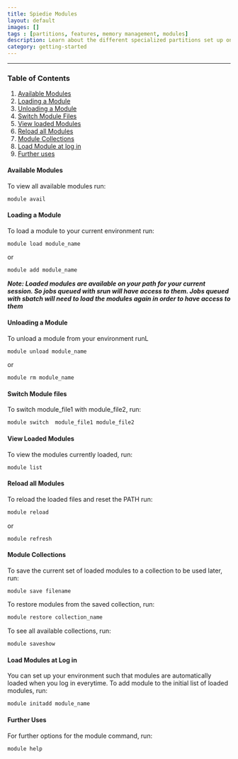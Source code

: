 ```yaml
---
title: Spiedie Modules
layout: default 
images: [] 
tags : [partitions, features, memory management, modules]
description: Learn about the different specialized partitions set up on Spiedie and best practices to improve Spiedie usage.  
category: getting-started
--- 
```


***

### Table of Contents

1. [Available Modules](#avail)
2. [Loading a Module](#load)
3. [Unloading a Module](#unload)
4. [Switch Module Files](#switch)
5. [View loaded Modules](#view)
6. [Reload all Modules](#reload)
7. [Module Collections](#collections)
8. [Load Module at log in](#login)
9. [Further uses](#help)

#### <a name="avail"></a> Available Modules 
To view all available modules run: 

``` bash 
module avail 
```

#### <a name="load"></a> Loading a Module

To load a module to your current environment run: 

``` bash 
module load module_name
```

or 

``` bash 
module add module_name
```

***Note: Loaded modules are available on your path for your current session. So jobs queued with srun will have access to them. Jobs queued with sbatch will need to load the modules again in order to have access to them***

#### <a name="unload"></a> Unloading a Module 

To unload a module from your environment runL 

``` bash 
module unload module_name
```

or 

``` bash 
module rm module_name
```

#### <a name="switch"></a> Switch Module files

To switch module_file1 with module_file2, run: 

``` bash 
module switch  module_file1 module_file2
```

#### <a name="view"></a> View Loaded Modules

To view the modules currently loaded, run:

```bash 
module list 
```

#### <a name="reload"></a> Reload all Modules
To reload the loaded files and reset the PATH run: 

``` bash 
module reload 
```
 or 


```bash
module refresh 
```
#### <a name="collections"></a> Module Collections

To save the current set of loaded modules to a collection to be used later, run: 

```bash
module save filename
```

To restore modules from the saved collection, run: 

```bash
module restore collection_name
```

To see all available collections, run: 

```bash
module saveshow
```


#### <a name="login"></a> Load Modules at Log in 

You can set up your environment such that modules are automatically loaded when you log in everytime. To add module to the initial list of loaded modules, run: 

```bash
module initadd module_name 
```

#### <a name="help">Further Uses</a>

For further options for the module command, run:

``` bash
module help
```
